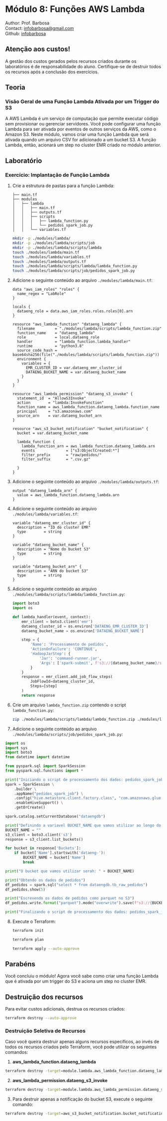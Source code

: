 # Módulo 8: Funções AWS Lambda

Author: Prof. Barbosa  
Contact: infobarbosa@gmail.com  
Github: [infobarbosa](https://github.com/infobarbosa)

## Atenção aos custos!
A gestão dos custos gerados pelos recursos criados durante os laboratórios é de responsabilidade do aluno. Certifique-se de destruir todos os recursos após a conclusão dos exercícios.

## Teoria

### Visão Geral de uma Função Lambda Ativada por um Trigger do S3
A AWS Lambda é um serviço de computação que permite executar código sem provisionar ou gerenciar servidores. Você pode configurar uma função Lambda para ser ativada por eventos de outros serviços da AWS, como o Amazon S3. Neste módulo, vamos criar uma função Lambda que será ativada quando um arquivo CSV for adicionado a um bucket S3. A função Lambda, então, acionará um step no cluster EMR criado no módulo anterior.

## Laboratório

### Exercício: Implantação de Função Lambda

1. Crie a estrutura de pastas para a função Lambda:
    ```
    ├── main.tf
    ├── modules
    │   ├── lambda
    │   │   ├── main.tf
    │   │   ├── outputs.tf
    │   │   ├── scripts
    │   │   │   ├── lambda_function.py
    │   │   │   └── pedidos_spark_job.py
    │   │   └── variables.tf
    ```

    ```sh
    mkdir -p ./modules/lambda/
    mkdir -p ./modules/lambda/scripts/job
    mkdir -p ./modules/lambda/scripts/lambda
    touch ./modules/lambda/main.tf 
    touch ./modules/lambda/variables.tf 
    touch ./modules/lambda/outputs.tf 
    touch ./modules/lambda/scripts/lambda/lambda_function.py
    touch ./modules/lambda/scripts/job/pedidos_spark_job.py
    ```

2. Adicione o seguinte conteúdo ao arquivo `./modules/lambda/main.tf`:
    ```hcl
    data "aws_iam_roles" "roles" {
      name_regex = "LabRole"
    }

    locals {
      dataeng_role = data.aws_iam_roles.roles.roles[0].arn
    }

    resource "aws_lambda_function" "dataeng_lambda" {
      filename         = "./modules/lambda/scripts/lambda_function.zip"
      function_name    = "dataeng_lambda"
      role             = local.dataeng_role
      handler          = "lambda_function.lambda_handler"
      runtime          = "python3.8"
      source_code_hash = base64sha256(file("./modules/lambda/scripts/lambda_function.zip"))
      environment {
        variables = {
          EMR_CLUSTER_ID = var.dataeng_emr_cluster_id
          DATAENG_BUCKET_NAME = var.dataeng_bucket_name
        }
      }
    }

    resource "aws_lambda_permission" "dataeng_s3_invoke" {
      statement_id  = "AllowS3Invoke"
      action        = "lambda:InvokeFunction"
      function_name = aws_lambda_function.dataeng_lambda.function_name
      principal     = "s3.amazonaws.com"
      source_arn    = var.dataeng_bucket_arn
    }

    resource "aws_s3_bucket_notification" "bucket_notification" {
      bucket = var.dataeng_bucket_name

      lambda_function {
        lambda_function_arn = aws_lambda_function.dataeng_lambda.arn
        events              = ["s3:ObjectCreated:*"]
        filter_prefix       = "raw/pedidos/"
        filter_suffix       = ".csv.gz"

      }
    }

    ```

3. Adicione o seguinte conteúdo ao arquivo `./modules/lambda/outputs.tf`:
    ```hcl
    output "dataeng_lambda_arn" {
      value = aws_lambda_function.dataeng_lambda.arn
    }

    ```

4. Adicione o seguinte conteúdo ao arquivo `./modules/lambda/variables.tf`:
    ```hcl
    variable "dataeng_emr_cluster_id" {
      description = "ID do cluster EMR"
      type        = string
    }

    variable "dataeng_bucket_name" {
      description = "Nome do bucket S3"
      type        = string
    }

    variable "dataeng_bucket_arn" {
      description = "ARN do bucket S3"
      type        = string
    }

    ```


5. Adicione o seguinte conteúdo ao arquivo `./modules/lambda/scripts/lambda/lambda_function.py`:

    ```python
    import boto3
    import os

    def lambda_handler(event, context):
        emr_client = boto3.client('emr')
        dataeng_cluster_id = os.environ['DATAENG_EMR_CLUSTER_ID']
        dataeng_bucket_name = os.environ['DATAENG_BUCKET_NAME']

        step = {
            'Name': 'Processamento de pedidos',
            'ActionOnFailure': 'CONTINUE',
            'HadoopJarStep': {
                'Jar': 'command-runner.jar',
                'Args': ['spark-submit', f's3://{dataeng_bucket_name}/scripts/pedidos_spark_job.py']
            }
        }
        response = emr_client.add_job_flow_steps(
            JobFlowId=dataeng_cluster_id,
            Steps=[step]
        )
        return response

    ```

6. Crie um arquivo `lambda_function.zip` contendo o script `lambda_function.py`:
    ```sh
    zip ./modules/lambda/scripts/lambda/lambda_function.zip ./modules/lambda/scripts/lambda/lambda_function.py
    ```

7. Adicione o seguinte conteúdo ao arquivo `./modules/lambda/scripts/job/pedidos_spark_job.py`:
  ```python
  import os
  import sys
  import boto3
  from datetime import datetime

  from pyspark.sql import SparkSession
  from pyspark.sql.functions import *

  print("Iniciando o script de processamento dos dados: pedidos_spark_job")
  spark = SparkSession \
      .builder \
      .appName("pedidos_spark_job") \
      .config("hive.metastore.client.factory.class", "com.amazonaws.glue.catalog.metastore.AWSGlueDataCatalogHiveClientFactory") \
      .enableHiveSupport() \
      .getOrCreate()

  spark.catalog.setCurrentDatabase("dataengdb")

  print("Definindo a variavel BUCKET_NAME que vamos utilizar ao longo do codigo")
  BUCKET_NAME = ""
  s3_client = boto3.client('s3')
  response = s3_client.list_buckets()

  for bucket in response['Buckets']:
      if bucket['Name'].startswith('dataeng-'):
          BUCKET_NAME = bucket['Name']
          break

  print("O bucket que vamos utilizar serah: " + BUCKET_NAME)

  print("Obtendo os dados de pedidos")
  df_pedidos = spark.sql("select * from dataengdb.tb_raw_pedidos")
  df_pedidos.show(5)

  print("Escrevendo os dados de pedidos como parquet no S3")
  df_pedidos.write.format("parquet").mode("overwrite").save(f"s3://{BUCKET_NAME}/stage/pedidos")

  print("Finalizando o script de processamento dos dados: pedidos_spark_job")

  ```

8. Execute o Terraform:
    ```sh
    terraform init
    ```

    ```sh
    terraform plan
    ```

    ```sh
    terraform apply --auto-approve
    ```

## Parabéns
Você concluiu o módulo! Agora você sabe como criar uma função Lambda que é ativada por um trigger do S3 e aciona um step no cluster EMR.

## Destruição dos recursos
Para evitar custos adicionais, destrua os recursos criados:
```sh
terraform destroy --auto-approve
```

### Destruição Seletiva de Recursos

Caso você queira destruir apenas alguns recursos específicos, ao invés de todos os recursos criados pelo Terraform, você pode utilizar os seguintes comandos:

1. **aws_lambda_function.dataeng_lambda**
  ```sh
  terraform destroy -target=module.lambda.aws_lambda_function.dataeng_lambda --auto-approve
  ```

2. **aws_lambda_permission.dataeng_s3_invoke**
  ```sh
  terraform destroy -target=module.lambda.aws_lambda_permission.dataeng_s3_invoke --auto-approve
  ```

3. Para destruir apenas a notificação do bucket S3, execute o seguinte comando:
  ```sh
  terraform destroy -target=aws_s3_bucket_notification.bucket_notification --auto-approve
  ```

